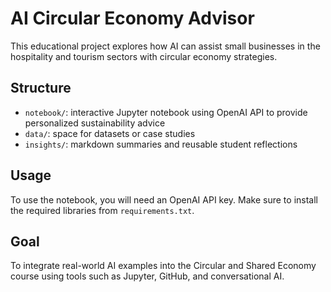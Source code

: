 # AI Circular Economy Advisor

This educational project explores how AI can assist small businesses in the hospitality and tourism sectors with circular economy strategies.

## Structure

- `notebook/`: interactive Jupyter notebook using OpenAI API to provide personalized sustainability advice
- `data/`: space for datasets or case studies
- `insights/`: markdown summaries and reusable student reflections

## Usage

To use the notebook, you will need an OpenAI API key. Make sure to install the required libraries from `requirements.txt`.

## Goal

To integrate real-world AI examples into the Circular and Shared Economy course using tools such as Jupyter, GitHub, and conversational AI.
